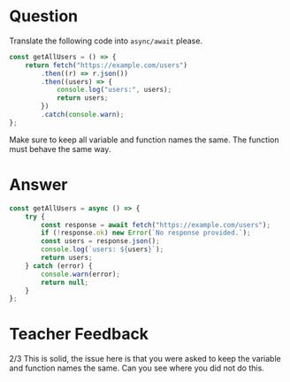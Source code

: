 # Question

Translate the following code into `async/await` please.

```js
const getAllUsers = () => {
	return fetch("https://example.com/users")
		.then((r) => r.json())
		.then((users) => {
			console.log("users:", users);
			return users;
		})
		.catch(console.warn);
};
```

Make sure to keep all variable and function names the same. The function must behave the same way.

# Answer

```js
const getAllUsers = async () => {
	try {
		const response = await fetch("https://example.com/users");
		if (!response.ok) new Error(`No response provided.`);
		const users = response.json();
		console.log(`users: ${users}`);
		return users;
	} catch (error) {
		console.warn(error);
		return null;
	}
};
```

# Teacher Feedback
2/3
This is solid, the issue here is that you were asked to keep the variable and function names the same. Can you see where you did not do this.
